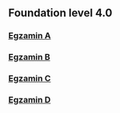 ## Foundation level 4.0
### [Egzamin A](Foundation_4_0/Egzamin_A/Pytania/Pyt_1.md)
### [Egzamin B](Foundation_4_0/Egzamin_B/Pytania/Pyt_1.md)
### [Egzamin C](Foundation_4_0/Egzamin_C/Pytania/Pyt_1.md)
### [Egzamin D](Foundation_4_0/Egzamin_D/Pytania/Pyt_1.md)